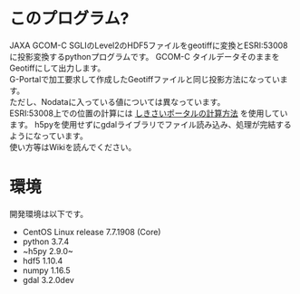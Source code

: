 # このプログラム?  
JAXA GCOM-C SGLIのLevel2のHDF5ファイルをgeotiffに変換とESRI:53008に投影変換するpythonプログラムです。
GCOM-C タイルデータそのままをGeotiffにして出力します。  
G-Portalで加工要求して作成したGeotiffファイルと同じ投影方法になっています。  
ただし、Nodataに入っている値については異なっています。  
ESRI:53008上での位置の計算には [しきさいポータルの計算方法](https://shikisai.jaxa.jp/faq/faq0062_j.html) を使用しています。
h5pyを使用せずにgdalライブラリでファイル読み込み、処理が完結するようになっています。  
使い方等はWikiを読んでください。

# 環境  
 開発環境は以下です。
* CentOS Linux release 7.7.1908 (Core)
* python 3.7.4
* ~h5py 2.9.0~
* hdf5 1.10.4
* numpy 1.16.5
* gdal 3.2.0dev
